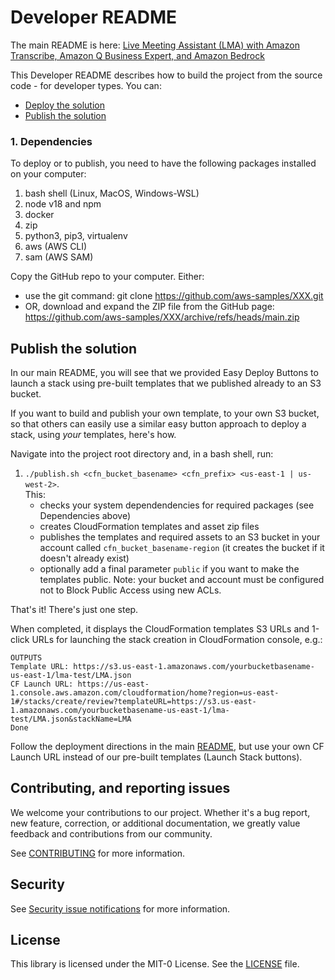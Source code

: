 # Developer README

The main README is here: [Live Meeting Assistant (LMA) with Amazon Transcribe, Amazon Q Business Expert, and Amazon Bedrock](./README.md)

This Developer README describes how to build the project from the source code - for developer types. You can:
- [Deploy the solution](#deploy-the-solution)
- [Publish the solution](#publish-the-solution)

### 1. Dependencies

To deploy or to publish, you need to have the following packages installed on your computer:

1. bash shell (Linux, MacOS, Windows-WSL)
2. node v18 and npm 
3. docker
4. zip
5. python3, pip3, virtualenv
6. aws (AWS CLI)
7. sam (AWS SAM)

Copy the GitHub repo to your computer. Either:
- use the git command: git clone https://github.com/aws-samples/XXX.git
- OR, download and expand the ZIP file from the GitHub page: https://github.com/aws-samples/XXX/archive/refs/heads/main.zip

## Publish the solution

In our main README, you will see that we provided Easy Deploy Buttons to launch a stack using pre-built templates that we published already to an S3 bucket. 

If you want to build and publish your own template, to your own S3 bucket, so that others can easily use a similar easy button approach to deploy a stack, using *your* templates, here's how.

Navigate into the project root directory and, in a bash shell, run:

1. `./publish.sh <cfn_bucket_basename> <cfn_prefix> <us-east-1 | us-west-2>`.  
  This:
    - checks your system dependendencies for required packages (see Dependencies above)
    - creates CloudFormation templates and asset zip files
    - publishes the templates and required assets to an S3 bucket in your account called `cfn_bucket_basename-region` (it creates the bucket if it doesn't already exist)
    - optionally add a final parameter `public` if you want to make the templates public. Note: your bucket and account must be configured not to Block Public Access using new ACLs.

That's it! There's just one step.
  
When completed, it displays the CloudFormation templates S3 URLs and 1-click URLs for launching the stack creation in CloudFormation console, e.g.:
```
OUTPUTS
Template URL: https://s3.us-east-1.amazonaws.com/yourbucketbasename-us-east-1/lma-test/LMA.json
CF Launch URL: https://us-east-1.console.aws.amazon.com/cloudformation/home?region=us-east-1#/stacks/create/review?templateURL=https://s3.us-east-1.amazonaws.com/yourbucketbasename-us-east-1/lma-test/LMA.json&stackName=LMA
Done
``````

Follow the deployment directions in the main [README](./README.md), but use your own CF Launch URL instead of our pre-built templates (Launch Stack buttons). 


## Contributing, and reporting issues

We welcome your contributions to our project. Whether it's a bug report, new feature, correction, or additional
documentation, we greatly value feedback and contributions from our community.

See [CONTRIBUTING](CONTRIBUTING.md) for more information.

## Security

See [Security issue notifications](CONTRIBUTING.md#security-issue-notifications) for more information.

## License

This library is licensed under the MIT-0 License. See the [LICENSE](./LICENSE) file.